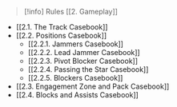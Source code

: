 > [!info] Rules
> [[2. Gameplay]]

- [[2.1. The Track Casebook]]
- [[2.2. Positions Casebook]]
	- [[2.2.1. Jammers Casebook]]
	- [[2.2.2. Lead Jammer Casebook]]
	- [[2.2.3. Pivot Blocker Casebook]]
	- [[2.2.4. Passing the Star Casebook]]
	- [[2.2.5. Blockers Casebook]]
- [[2.3. Engagement Zone and Pack Casebook]]
- [[2.4. Blocks and Assists Casebook]]